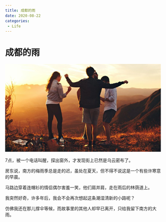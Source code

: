 ```yaml
---
title: 成都的雨
date: 2020-08-22
categories:
 - Life
---
```



# 成都的雨

![img](./assets/helena-lopes-DkGIAjlIJu0-unsplash-848x477.jpg)

7点，被一个电话叫醒，探出窗外，才发现街上已然是乌云密布了。 

房东说，南方的梅雨季总是走的迟，虽处在夏天，但不得不说这是一个有些许寒意的早晨。 

马路边穿着连帽衫的情侣偶尔害羞一笑，他们肩并肩，走在雨后的林荫道上。 

我突然好奇，许多年后，我会不会再次想起这条潮湿清新的小路呢？ 

仿佛我还在那儿撑伞等候，而故事里的其他人却早已离开，只给我留下南方的大雨。
